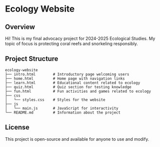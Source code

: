 # Ecology Website

## Overview
Hi! This is my final advocacy project for 2024-2025 Ecological Studies. My topic of focus is 
protecting coral reefs and snorkeling responsibly.

## Project Structure
```
ecology-website
├── intro.html        # Introductory page welcoming users
├── home.html         # Home page with navigation links
├── learn.html        # Educational content related to ecology
├── quiz.html         # Quiz section for testing knowledge
├── fun.html          # Fun activities and games related to ecology
├── css
│   └── styles.css    # Styles for the website
├── js
│   └── main.js       # JavaScript for interactivity
└── README.md         # Information about the project
```

## License
This project is open-source and available for anyone to use and modify.